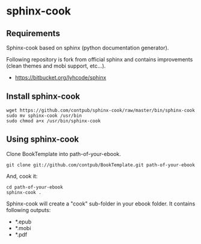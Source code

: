 sphinx-cook
===========

Requirements
------------

Sphinx-cook based on sphinx (python documentation generator).

Following repository is fork from official sphinx and contains improvements (clean themes and mobi support, etc...).

* https://bitbucket.org/lyhcode/sphinx

Install sphinx-cook
-------------------

	wget https://github.com/contpub/sphinx-cook/raw/master/bin/sphinx-cook
	sudo mv sphinx-cook /usr/bin
	sudo chmod a+x /usr/bin/sphinx-cook

Using sphinx-cook
-----------------

Clone BookTemplate into path-of-your-ebook.

    git clone git://github.com/contpub/BookTemplate.git path-of-your-ebook

And, cook it:

	cd path-of-your-ebook
	sphinx-cook .

Sphinx-cook will create a "cook" sub-folder in your ebook folder.
It contains following outputs:

* *.epub
* *.mobi
* *.pdf

